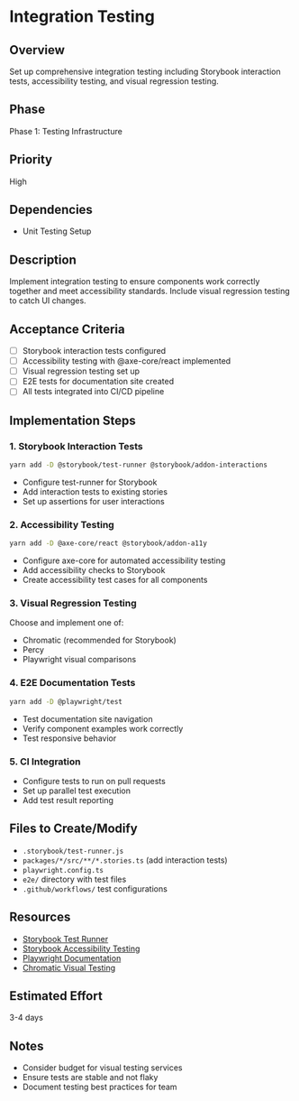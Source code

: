 # Integration Testing

## Overview
Set up comprehensive integration testing including Storybook interaction tests, accessibility testing, and visual regression testing.

## Phase
Phase 1: Testing Infrastructure

## Priority
High

## Dependencies
- Unit Testing Setup

## Description
Implement integration testing to ensure components work correctly together and meet accessibility standards. Include visual regression testing to catch UI changes.

## Acceptance Criteria
- [ ] Storybook interaction tests configured
- [ ] Accessibility testing with @axe-core/react implemented
- [ ] Visual regression testing set up
- [ ] E2E tests for documentation site created
- [ ] All tests integrated into CI/CD pipeline

## Implementation Steps

### 1. Storybook Interaction Tests
```bash
yarn add -D @storybook/test-runner @storybook/addon-interactions
```
- Configure test-runner for Storybook
- Add interaction tests to existing stories
- Set up assertions for user interactions

### 2. Accessibility Testing
```bash
yarn add -D @axe-core/react @storybook/addon-a11y
```
- Configure axe-core for automated accessibility testing
- Add accessibility checks to Storybook
- Create accessibility test cases for all components

### 3. Visual Regression Testing
Choose and implement one of:
- Chromatic (recommended for Storybook)
- Percy
- Playwright visual comparisons

### 4. E2E Documentation Tests
```bash
yarn add -D @playwright/test
```
- Test documentation site navigation
- Verify component examples work correctly
- Test responsive behavior

### 5. CI Integration
- Configure tests to run on pull requests
- Set up parallel test execution
- Add test result reporting

## Files to Create/Modify
- `.storybook/test-runner.js`
- `packages/*/src/**/*.stories.ts` (add interaction tests)
- `playwright.config.ts`
- `e2e/` directory with test files
- `.github/workflows/` test configurations

## Resources
- [Storybook Test Runner](https://storybook.js.org/docs/react/writing-tests/test-runner)
- [Storybook Accessibility Testing](https://storybook.js.org/docs/react/writing-tests/accessibility-testing)
- [Playwright Documentation](https://playwright.dev/)
- [Chromatic Visual Testing](https://www.chromatic.com/)

## Estimated Effort
3-4 days

## Notes
- Consider budget for visual testing services
- Ensure tests are stable and not flaky
- Document testing best practices for team